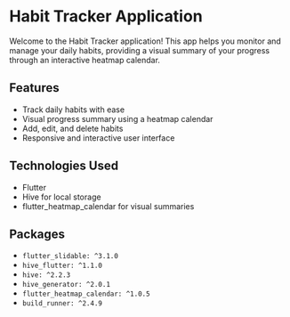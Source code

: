 # Habit Tracker Application

Welcome to the Habit Tracker application! This app helps you monitor and manage your daily habits, providing a visual summary of your progress through an interactive heatmap calendar.

## Features

- Track daily habits with ease
- Visual progress summary using a heatmap calendar
- Add, edit, and delete habits
- Responsive and interactive user interface

## Technologies Used

- Flutter
- Hive for local storage
- flutter_heatmap_calendar for visual summaries

## Packages

- `flutter_slidable: ^3.1.0`
- `hive_flutter: ^1.1.0`
- `hive: ^2.2.3`
- `hive_generator: ^2.0.1`
- `flutter_heatmap_calendar: ^1.0.5`
- `build_runner: ^2.4.9`
